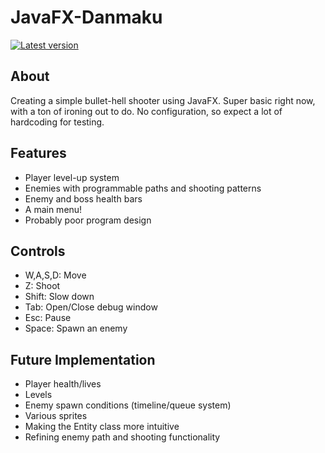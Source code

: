 # JavaFX-Danmaku
<a href="#"><img src="https://img.shields.io/badge/Version-0.0.1-brightgreen.svg" alt="Latest version"></a>

## About
Creating a simple bullet-hell shooter using JavaFX. Super basic right now, with a ton of ironing out to do.
No configuration, so expect a lot of hardcoding for testing.

## Features
- Player level-up system
- Enemies with programmable paths and shooting patterns
- Enemy and boss health bars
- A main menu!
- Probably poor program design

## Controls
- W,A,S,D: Move
- Z: Shoot
- Shift: Slow down
- Tab: Open/Close debug window
- Esc: Pause
- Space: Spawn an enemy

## Future Implementation
- Player health/lives
- Levels
- Enemy spawn conditions (timeline/queue system)
- Various sprites
- Making the Entity class more intuitive
- Refining enemy path and shooting functionality